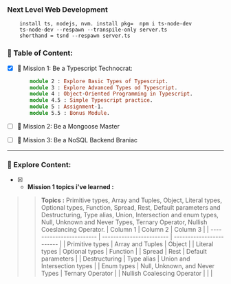 ### Next Level Web Development
```
    install ts, nodejs, nvm. install pkg=  npm i ts-node-dev
    ts-node-dev --respawn --transpile-only server.ts
    shorthand = tsnd --respawn server.ts
```

### 📗 Table of Content:
- [x] 🎯 Mission 1: Be a Typescript Technocrat:
    ```ts
        module 2 : Explore Basic Types of Typescript.
        module 3 : Explore Advanced Types od Typescript.
        module 4 : Object-Oriented Programming in Typescript.
        module 4.5 : Simple Typescript practice.
        module 5 : Assignment-1.
        module 5.5 : Bonus Module.
    ```
- [ ] 🎯 Mission 2: Be a Mongoose Master

- [ ] 🎯 Mission 3: Be a NoSQL Backend Braniac
<hr/>


### 📗 Explore Content:
- [x] * **Mission 1 topics i've learned :**
>> **Topics :** Primitive types, Array and Tuples, Object, Literal types, Optional types, Function, Spread, Rest, Default parameters and Destructuring, Type alias, Union, Intersection and enum types, Null, Unknown and Never Types, Ternary Operator, Nullish Coeslancing Operator.
| Column 1                  | Column 2                  | Column 3                  |
| ------------------------ | ------------------------ | ------------------------ |
| Primitive types          | Array and Tuples          | Object                    |
| Literal types            | Optional types            | Function                  |
| Spread                   | Rest                      | Default parameters        |
| Destructuring            | Type alias                | Union and Intersection types |
| Enum types               | Null, Unknown, and Never Types | Ternary Operator          |
| Nullish Coalescing Operator |                            |                            |
